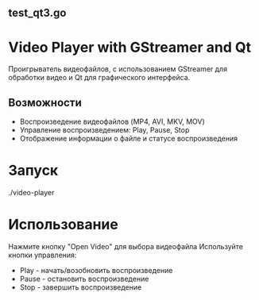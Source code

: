 ## test_qt3.go

# Video Player with GStreamer and Qt

Проигрыватель видеофайлов, с использованием GStreamer для обработки видео и Qt для графического интерфейса.

## Возможности
- Воспроизведение видеофайлов (MP4, AVI, MKV, MOV)
- Управление воспроизведением: Play, Pause, Stop
- Отображение информации о файле и статусе воспроизведения

# Запуск
./video-player

# Использование
Нажмите кнопку "Open Video" для выбора видеофайла
Используйте кнопки управления:
* Play - начать/возобновить воспроизведение
* Pause - остановить воспроизведение
* Stop - завершить воспроизведение


